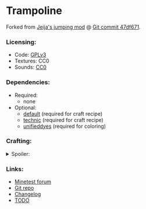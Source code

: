 # Trampoline

Forked from [Jeija's jumping mod](https://forum.minetest.net/viewtopic.php?t=2957) @ [Git commit 47df671](https://github.com/Jeija/minetest-mod-jumping/tree/47df671545c55f446d1b2cd08d39a8ded40475d5).


### Licensing:

- Code: [GPLv3](LICENSE.txt)
- Textures: CC0
- Sounds: [CC0](docs/sources_sounds.txt)


### Dependencies:

- Required:
  - none
- Optional:
  - [default][mod.default] (required for craft recipe)
  - [technic][mod.technic] (required for craft recipe)
  - [unifieddyes][mod.unifieddyes] (required for coloring)


### Crafting:

<details>
<summary>Spoiler:</summary>

Key:
- TR = technic:rubber
- GW = group:wood
- GS = group:stick


Craft recipe:
```
    ╔════╦════╦════╗
    ║ TR ║ TR ║ TR ║
    ╠════╬════╬════╣
    ║ GW ║ GW ║ GW ║
    ╠════╬════╬════╣
    ║ GS ║    ║ GS ║
    ╚════╩════╩════╝
```

</details>


### Links:

- [Minetest forum](https://forum.minetest.net/viewtopic.php?t=17691)
- [Git repo](https://github.com/AntumMT/mod-trampoline)
- [Changelog](CHANGES.txt)
- [TODO](TODO.txt)


[mod.default]: https://github.com/minetest/minetest_game/tree/master/mods/default
[mod.technic]: https://forum.minetest.net/viewtopic.php?t=2538
[mod.unifieddyes]: https://forum.minetest.net/viewtopic.php?t=2178
